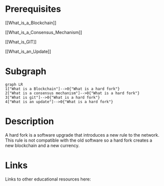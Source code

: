 # Prerequisites
[[What_is_a_Blockchain]]


[[What_is_a_Consensus_Mechanism]]


[[What_is_GIT]]


[[What_is_an_Update]]

# Subgraph

```mermaid
graph LR
1["What is a Blockchain"]-->0{"What is a hard fork"}
2["What is a consensus mechanism"]-->0{"What is a hard fork"}
3["What is git"]-->0{"What is a hard fork"}
4["What is an update"]-->0{"What is a hard fork"}
```



# Description
  
A hard fork is a software upgrade that introduces a new rule to the network. This rule is not compatible with the old software so a hard fork creates a new blockchain and a new currency.

# Links
Links to other educational resources here:
